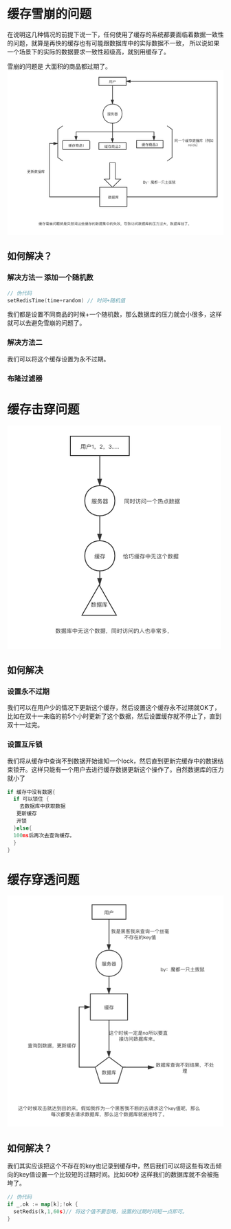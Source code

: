 # 缓存雪崩的问题

在说明这几种情况的前提下说一下，任何使用了缓存的系统都要面临着数据一致性的问题，就算是再快的缓存也有可能跟数据库中的实际数据不一致，
所以说如果一个场景下的实际的数据要求一致性超级高，就别用缓存了。

雪崩的问题是 大面积的商品都过期了。
![1](./1.1.png)

## 如何解决？

### 解决方法一 添加一个随机数

```go
// 伪代码
setRedisTime(time+random) // 时间+随机值
```
 我们都是设置不同商品的时候+一个随机数，那么数据库的压力就会小很多，这样就可以去避免雪崩的问题了。
### 解决方法二

我们可以将这个缓存设置为永不过期。
### 布隆过滤器

# 缓存击穿问题
![1](./1.3.png)
## 如何解决

### 设置永不过期

我们可以在用户少的情况下更新这个缓存，然后设置这个缓存永不过期就OK了，比如在双十一来临的前5个小时更新了这个数据，然后设置缓存就不停止了，直到双十一过完。

### 设置互斥锁

我们将从缓存中查询不到数据开始谁知一个lock，然后直到更新完缓存中的数据结束锁开。这样只能有一个用户去进行缓存数据更新这个操作了。自然数据库的压力就小了

```go
if 缓存中没有数据{
  if 可以锁住 {
    去数据库中获取数据
   更新缓存
   开锁  
  }else{
  100ms后再次去查询缓存。  
  }
}
```



# 缓存穿透问题
![1.2](./1.2.png)
## 如何解决？
我们其实应该把这个不存在的key也记录到缓存中，然后我们可以将这些有攻击倾向的key值设置一个比较短的过期时间。比如60秒
这样我们的数据库就不会被拖垮了。
```go
// 伪代码
if _,ok := map[k];!ok {
  setRedis(k,1,60s)// 将这个值不要忽略，设置的过期时间短一点即可。
}
```

